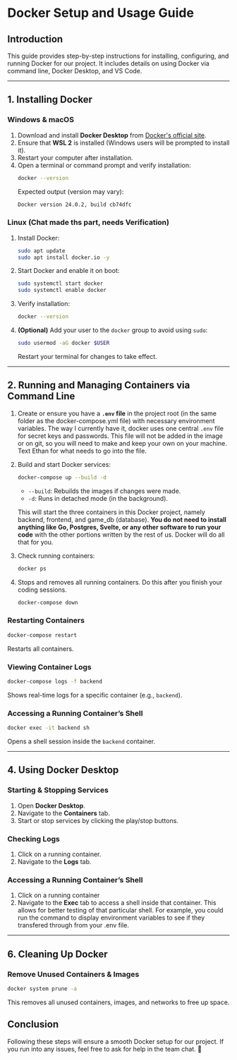 # **Docker Setup and Usage Guide**

## **Introduction**
This guide provides step-by-step instructions for installing, configuring, and running Docker for our project. It includes details on using Docker via command line, Docker Desktop, and VS Code.

---

## **1. Installing Docker**
### **Windows & macOS**
1. Download and install **Docker Desktop** from [Docker's official site](https://www.docker.com/products/docker-desktop/).
2. Ensure that **WSL 2** is installed (Windows users will be prompted to install it).
3. Restart your computer after installation.
4. Open a terminal or command prompt and verify installation:
   ```sh
   docker --version
   ```
   Expected output (version may vary):
   ```sh
   Docker version 24.0.2, build cb74dfc
   ```

### **Linux** (Chat made ths part, needs Verification)
1. Install Docker:
   ```sh
   sudo apt update
   sudo apt install docker.io -y
   ```
2. Start Docker and enable it on boot:
   ```sh
   sudo systemctl start docker
   sudo systemctl enable docker
   ```
3. Verify installation:
   ```sh
   docker --version
   ```

4. **(Optional)** Add your user to the `docker` group to avoid using `sudo`:
   ```sh
   sudo usermod -aG docker $USER
   ```
   Restart your terminal for changes to take effect.

---

## **2. Running and Managing Containers via Command Line**
1. Create or ensure you have a **`.env` file** in the project root (in the same folder as the docker-compose.yml file) with necessary environment variables. The way I currently have it, docker uses one central `.env` file for secret keys and passwords. This file will not be added in the image or on git, so you will need to make and keep your own on your machine. Text Ethan for what needs to go into the file. 
3. Build and start Docker services:
   ```sh
   docker-compose up --build -d
   ```
   - `--build`: Rebuilds the images if changes were made.
   - `-d`: Runs in detached mode (in the background).
   
    This will start the three containers in this Docker project, namely backend, frontend, and game_db (database). **You do not need to install anything like Go, Postgres, Svelte, or any other software to run your code** with the other portions written by the rest of us. Docker will do all that for you. 
4. Check running containers:
   ```sh
   docker ps
   ```


4. Stops and removes all running containers. Do this after you finish your coding sessions.
    ```sh
    docker-compose down
    ```


### **Restarting Containers**
```sh
docker-compose restart
```
Restarts all containers.

### **Viewing Container Logs**
```sh
docker-compose logs -f backend
```
Shows real-time logs for a specific container (e.g., `backend`).

### **Accessing a Running Container’s Shell**
```sh
docker exec -it backend sh
```
Opens a shell session inside the `backend` container.

---

## **4. Using Docker Desktop**
### **Starting & Stopping Services**
1. Open **Docker Desktop**.
2. Navigate to the **Containers** tab.
3. Start or stop services by clicking the play/stop buttons.

### **Checking Logs**
1. Click on a running container.
2. Navigate to the **Logs** tab.

### **Accessing a Running Container’s Shell**
1. Click on a running container
2. Navigate to the **Exec** tab to access a shell inside that container. This allows for better testing of that particular shell. For example, you could run the command to display environment variables to see if they transfered through from your .env file.

---


## **6. Cleaning Up Docker**
### **Remove Unused Containers & Images**
```sh
docker system prune -a
```
This removes all unused containers, images, and networks to free up space.



## **Conclusion**
Following these steps will ensure a smooth Docker setup for our project. If you run into any issues, feel free to ask for help in the team chat. 🚀

